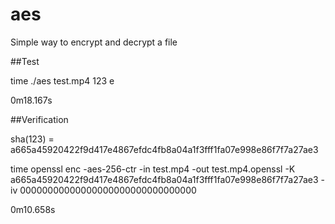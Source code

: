 # aes
Simple way to encrypt and decrypt a file

##Test

time ./aes test.mp4 123 e

0m18.167s

##Verification

sha(123) = a665a45920422f9d417e4867efdc4fb8a04a1f3fff1fa07e998e86f7f7a27ae3

time openssl enc -aes-256-ctr -in test.mp4 -out test.mp4.openssl -K a665a45920422f9d417e4867efdc4fb8a04a1f3fff1fa07e998e86f7f7a27ae3 -iv 00000000000000000000000000000000

0m10.658s

